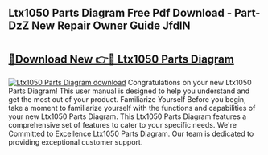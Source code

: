 ## Ltx1050 Parts Diagram Free Pdf Download - Part-DzZ New Repair Owner Guide JfdlN

# <h2><a href="http://dfuehyr.blite.top/?on=Ltx1050+Parts+Diagram">🔗Download New 👉🔴 Ltx1050 Parts Diagram</a></h2>

[![Ltx1050 Parts Diagram download](https://i.imgur.com/lujVjoI.png)](http://dfuehyr.blite.top/?on=Ltx1050+Parts+Diagram)
Congratulations on your new Ltx1050 Parts Diagram! This user manual is designed to help you understand and get the most out of your product. Familiarize Yourself Before you begin, take a moment to familiarize yourself with the functions and capabilities of your new Ltx1050 Parts Diagram. This Ltx1050 Parts Diagram features a comprehensive set of features to cater to your specific needs. We're Committed to Excellence Ltx1050 Parts Diagram. Our team is dedicated to providing exceptional customer support.
